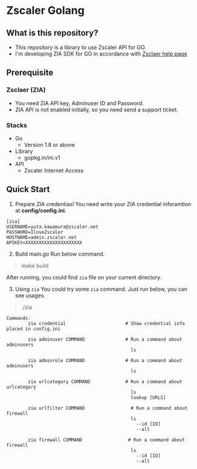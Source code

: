 # Zscaler Golang

## What is this repository?

- This repository is a library to use Zscaler API for GO.
- I'm developing ZIA SDK for GO in accordance with [Zsclaer help page](https://help.zscaler.com/zia/api/)


## Prerequisite

### Zsclaer (ZIA)
- You need ZIA API key, Adminuser ID and Password.
- ZIA API is not enabled initially, so you need send a support ticket.

### Stacks
- Go
    - Version 1.8 or above
- Library
    - gopkg.in/ini.v1
- API
  - Zscaler Internet Access


## Quick Start

1. Prepare ZIA credentiasl
You need write your ZIA credential inforamtion at **config/config.ini**.
```
[zia]
USERNAME=yuta.kawamura@zscaler.net
PASSWORD=IloveZscaler
HOSTNAME=admin.zscaler.net
APIKEY=XXXXXXXXXXXXXXXXXXXXX
```

2. Build main.go
Run below command.
> make build

After running, you could find `zia` file on your current directory.

3. Using `zia`
You could try some `zia` command. Just run below, you can see usages.
> ./zia

```
Commands:
        zia credential                      # Show credential info placed in config.ini

        zia adminuser COMMAND               # Run a command about adminusers
                                              ls

        zia adminrole COMMAND               # Run a command about adminusers
                                              ls

        zia urlcategory COMMAND             # Run a command about urlcategory
                                              ls
                                              lookup [URLS]

        zia urlfilter COMMAND                 # Run a command about firewall
                                              ls
                                                --id [ID]
                                                --all

        zia firewall COMMAND                 # Run a command about firewall
                                              ls
                                                --id [ID]
                                                --all
```
